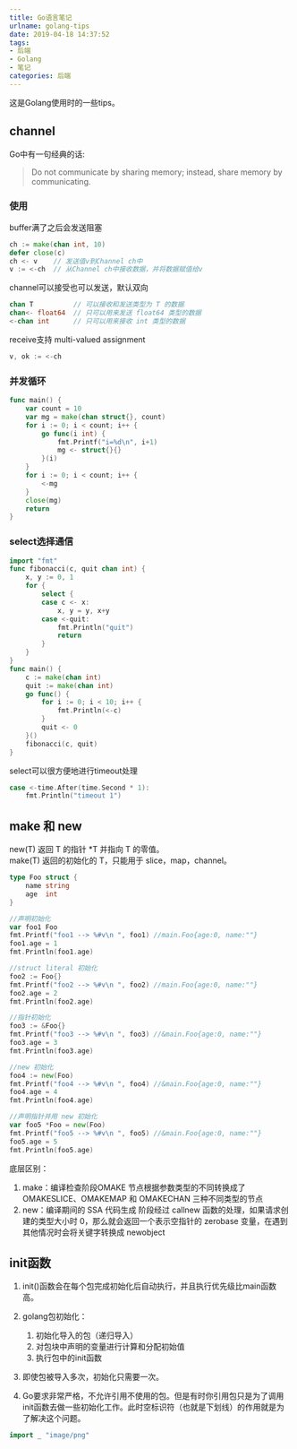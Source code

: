 ```yaml
---
title: Go语言笔记
urlname: golang-tips
date: 2019-04-18 14:37:52
tags:
- 后端
- Golang
- 笔记
categories: 后端
---
```

这是Golang使用时的一些tips。
<!-- more -->

## channel
Go中有一句经典的话:
> Do not communicate by sharing memory; instead, share memory by communicating.

### 使用
buffer满了之后会发送阻塞
```go
ch := make(chan int, 10)
defer close(c)
ch <- v    // 发送值v到Channel ch中
v := <-ch  // 从Channel ch中接收数据，并将数据赋值给v
```
channel可以接受也可以发送，默认双向
```go
chan T          // 可以接收和发送类型为 T 的数据
chan<- float64  // 只可以用来发送 float64 类型的数据
<-chan int      // 只可以用来接收 int 类型的数据
````
receive支持 multi-valued assignment
```go
v, ok := <-ch
```
### 并发循环
```go
func main() {
    var count = 10
    var mg = make(chan struct{}, count)
    for i := 0; i < count; i++ {
        go func(i int) {
            fmt.Printf("i=%d\n", i+1)
            mg <- struct{}{}
        }(i)
    }
    for i := 0; i < count; i++ {
        <-mg
    }
    close(mg)
    return
}
```
### select选择通信
```go
import "fmt"
func fibonacci(c, quit chan int) {
	x, y := 0, 1
	for {
		select {
		case c <- x:
			x, y = y, x+y
		case <-quit:
			fmt.Println("quit")
			return
		}
	}
}
func main() {
	c := make(chan int)
	quit := make(chan int)
	go func() {
		for i := 0; i < 10; i++ {
			fmt.Println(<-c)
		}
		quit <- 0
	}()
	fibonacci(c, quit)
}
```
select可以很方便地进行timeout处理
```go
case <-time.After(time.Second * 1):
    fmt.Println("timeout 1")
```


## make 和 new
new(T) 返回 T 的指针 *T 并指向 T 的零值。  
make(T) 返回的初始化的 T，只能用于 slice，map，channel。
```go
type Foo struct {
    name string
    age  int
}

//声明初始化
var foo1 Foo
fmt.Printf("foo1 --> %#v\n ", foo1) //main.Foo{age:0, name:""}
foo1.age = 1
fmt.Println(foo1.age)

//struct literal 初始化
foo2 := Foo{}
fmt.Printf("foo2 --> %#v\n ", foo2) //main.Foo{age:0, name:""}
foo2.age = 2
fmt.Println(foo2.age)

//指针初始化
foo3 := &Foo{}
fmt.Printf("foo3 --> %#v\n ", foo3) //&main.Foo{age:0, name:""}
foo3.age = 3
fmt.Println(foo3.age)

//new 初始化
foo4 := new(Foo)
fmt.Printf("foo4 --> %#v\n ", foo4) //&main.Foo{age:0, name:""}
foo4.age = 4
fmt.Println(foo4.age)

//声明指针并用 new 初始化
var foo5 *Foo = new(Foo)
fmt.Printf("foo5 --> %#v\n ", foo5) //&main.Foo{age:0, name:""}
foo5.age = 5
fmt.Println(foo5.age)
```
底层区别： 
1. make：编译检查阶段OMAKE 节点根据参数类型的不同转换成了 OMAKESLICE、OMAKEMAP 和 OMAKECHAN 三种不同类型的节点
2. new：编译期间的 SSA 代码生成 阶段经过 callnew 函数的处理，如果请求创建的类型大小时 0，那么就会返回一个表示空指针的 zerobase 变量，在遇到其他情况时会将关键字转换成 newobject

## init函数
1. init()函数会在每个包完成初始化后自动执行，并且执行优先级比main函数高。
2. golang包初始化：
    1. 初始化导入的包（递归导入）
    2. 对包块中声明的变量进行计算和分配初始值
    3. 执行包中的init函数

3. 即使包被导入多次，初始化只需要一次。  
4. Go要求非常严格，不允许引用不使用的包。但是有时你引用包只是为了调用init函数去做一些初始化工作。此时空标识符（也就是下划线）的作用就是为了解决这个问题。
```go
import _ "image/png"
```


